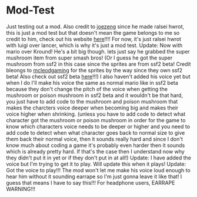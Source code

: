 # Mod-Test
Just testing out a mod. Also credit to <a href="https://github.com/joezeng">joezeng</a> since he made ralsei hwrot, this is just a mod test but that doesn't mean the game belongs to me so credit to him, check out his website <a href="https://joezeng.github.io/">here</a>!!!! 
For now, it's just ralsei hwrot with luigi over lancer, which is why it's just a mod test.
Update:
Now with mario over Kround! He's a bit big though. lets just say he grabbed the super mushroom item from super smash bros! (Or I guess he got the super mushroom from ssf2 in this case since the sprites are from ssf2 beta! Credit bleongs to <a href="https://www.mcleodgaming.com">mcleodgaming</a> for the sprites by the way since they own ssf2 beta! Also check out ssf2 beta <a href="https://www.mcleodgaming.com/games/ssf2">here</a>!!!) I also haven't added his voice yet but when I do I'll make his voice the same as normal mario like in ssf2 beta because they don't change the pitch of the voice when getting the mushroom or poison mushroom in ssf2 beta and it wouldn't be that hard, you just have to add code to the mushroom and poison mushroom that makes the charcters voice deeper when becoming big and makes their voice higher when shrinking. (unless you have to add code to detect what character got the mushroom or poison mushroom in order for the game to know which characters voice needs to be deeper or higher and you need to add code to detect when what character goes back to normal size to give them back their normal voice, then it sounds really hard and since I don't know much about coding a game it's probably even harder then it sounds which is already pretty hard. If that's the case then I understand now why they didn't put it in yet or if they don't put in at all!)
Update:
I have added the voice but I'm trying to get it to play. Will update this when it plays!
Update:
Got the voice to play!!!
The mod won't let me make his voice loud enough to hear him without it sounding earrape so I'm just gonna leave it like that!
I guess that means I have to say this!!! For headphone users, EARRAPE WARNING!!!
